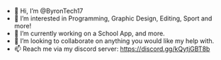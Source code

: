 - 👋 Hi, I’m @ByronTech17
- 👀 I’m interested in Programming, Graphic Design, Editing, Sport and more!
- 🌱 I’m currently working on a School App, and more.
- 💞️ I’m looking to collaborate on anything you would like my help with.
- 📫 Reach me via my discord server: https://discord.gg/kQytjGBT8b
